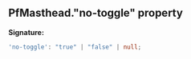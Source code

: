 ## PfMasthead."no-toggle" property

**Signature:**

```typescript
'no-toggle': "true" | "false" | null;
```
